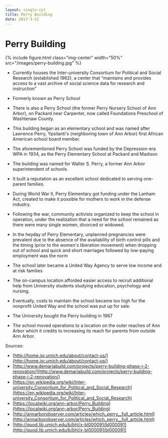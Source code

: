 ```yaml
---
layout: single-col
title: Perry Building
date: 2017-3-22
--- 
```



# Perry Building

{% include figure.html class="img-center" width="50%" src="/images/perry-building.jpg" %}

- Currently houses the Inter-university Consortium for Political and Social Research (established 1962), a center that “maintains and provides access to a vast archive of social science data for research and instruction”
- Formerly known as Perry School
- There is also a Perry School (the former Perry Nursery School of Ann Arbor), on Packard near Carpenter, now called Foundations Preschool of Washtenaw County.
- This building began as an elementary school and was named after Lawrence Perry, Ypsilanti's (neighboring town of Ann Arbor) first African American school board member.
- The aforementioned Perry School was funded by the Depression-era WPA in 1934, as the Perry Elementary School at Packard and Madison
- The building was named for Walter S. Perry, a former Ann Arbor superintendent of schools.
- It built a reputation as an excellent school dedicated to serving one-parent families.
- During World War II, Perry Elementary got funding under the Lanham Act, created to make it possible for mothers to work in the defense industry.
- Following the war, community activists organized to keep the school in operation, under the realization that a need for the school remained as there were many single women, divorced or widowed.
- In the heyday of Perry Elementary, unplanned pregnancies were prevalent due to the absence of the availability of birth control pills and the timing (prior to the women's liberation movement) when dropping out of school and quick and short marriages followed by low-paying employment was the norm
- The school later became a United Way Agency to serve low income and at risk families

- The on-campus location afforded easier access to recruit additional help from University students studying education, psychology and nursing.
- Eventually, costs to maintain the school became too high for the nonprofit United Way and the school was put up for sale.
- The University bought the Perry building in 1967
- The school moved operations to a location on the outer reaches of Ann Arbor which it credits to increasing its reach for parents from outside Ann Arbor.





Sources:

- [http://home.isr.umich.edu/about/contact-us/](http://home.isr.umich.edu/about/contact-us/)
- [http://www.demariabuild.com/projects/perry-building-phase-i-2-renovation/](http://www.demariabuild.com/projects/perry-building-phase-i-2-renovation/)
- [https://en.wikipedia.org/wiki/Inter-university_Consortium_for_Political_and_Social_Research](https://en.wikipedia.org/wiki/Inter-university_Consortium_for_Political_and_Social_Research)
- [https://localwiki.org/ann-arbor/Perry_Building](https://localwiki.org/ann-arbor/Perry_Building)
- [http://annarborobserver.com/articles/which_perry__full_article.html](http://annarborobserver.com/articles/which_perry__full_article.html)
- [http://quod.lib.umich.edu/b/bhl/x-bl000091/bl000091](http://quod.lib.umich.edu/b/bhl/x-bl000091/bl000091)
